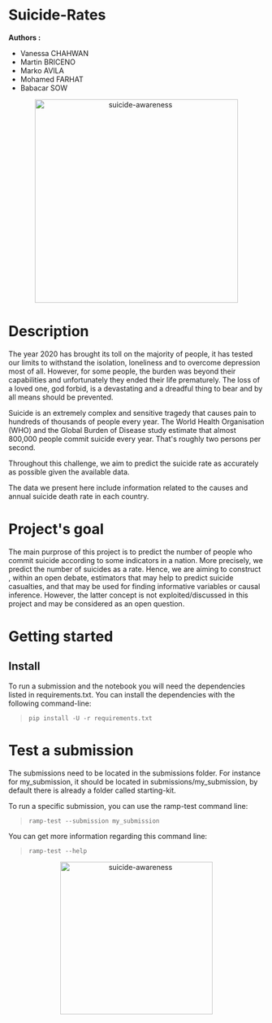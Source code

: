 # Suicide-Rates
**Authors :**
* Vanessa CHAHWAN 
* Martin BRICENO 
* Marko AVILA 
* Mohamed FARHAT 
* Babacar SOW
<p align="center">
  <img src="https://www.georgetownbehavioral.com/sites/default/files/georgetown-suicide-awareness.jpg" width="400" title="suicide-awareness">
</p>

# Description
The year 2020 has brought its toll on the majority of people, it has tested our limits to withstand the isolation, loneliness and to overcome depression most of all. However, for some people, the burden was beyond their capabilities and unfortunately they ended their life prematurely. The loss of a loved one, god forbid, is a devastating and a dreadful thing to bear and by all means should be prevented.

Suicide is an extremely complex and sensitive tragedy that causes pain to hundreds of thousands of people every year. The World Health Organisation (WHO) and the Global Burden of Disease study estimate that almost 800,000 people commit suicide every year. That's roughly two persons per second.

Throughout this challenge, we aim to predict the suicide rate as accurately as possible given the available data.

The data we present here include information related to the causes and annual suicide death rate in each country.

# Project's goal

The main purprose of this project is to predict the number of people who commit suicide according to some indicators in a nation. More precisely, we predict the number of suicides as a rate. Hence, we are aiming to construct , within an open debate, estimators that may help to predict suicide casualties, and that may be used for finding informative variables or causal inference. However, the latter concept is not exploited/discussed in this project and may be considered as an open question.

# Getting started
## Install

To run a submission and the notebook you will need the dependencies listed in requirements.txt. You can install the dependencies with the following command-line:

> ```pip install -U -r requirements.txt```

# Test a submission
The submissions need to be located in the submissions folder. For instance for my_submission, it should be located in submissions/my_submission, by default there is already a folder called starting-kit.

To run a specific submission, you can use the ramp-test command line:

> ```ramp-test --submission my_submission```

You can get more information regarding this command line:

> ```ramp-test --help```


<p align="center">
  <img src="https://grandes-ecoles.studyrama.com/sites/default/files/styles/content/public/institut-polytechnique-de-paris.jpeg?itok=_Puxulb6" width="300" title="suicide-awareness">
</p>
